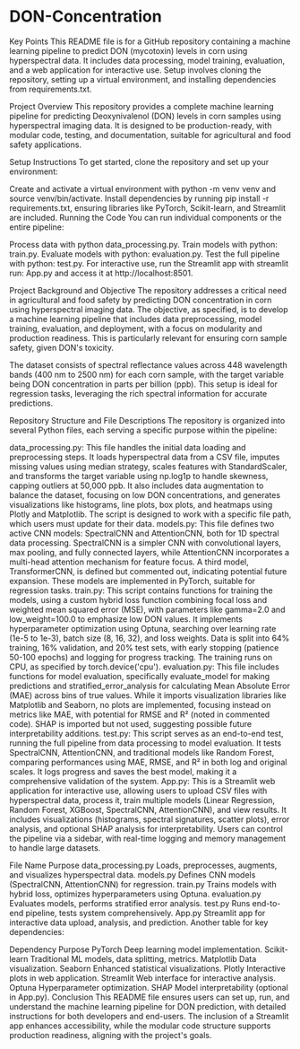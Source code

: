 # DON-Concentration

Key Points
This README file is for a GitHub repository containing a machine learning pipeline to predict DON (mycotoxin) levels in corn using hyperspectral data.
It includes data processing, model training, evaluation, and a web application for interactive use.
Setup involves cloning the repository, setting up a virtual environment, and installing dependencies from requirements.txt.

Project Overview
This repository provides a complete machine learning pipeline for predicting Deoxynivalenol (DON) levels in corn samples using hyperspectral imaging data. It is designed to be production-ready, with modular code, testing, and documentation, suitable for agricultural and food safety applications.

Setup Instructions
To get started, clone the repository and set up your environment:

Create and activate a virtual environment with python -m venv venv and source venv/bin/activate.
Install dependencies by running pip install -r requirements.txt, ensuring libraries like PyTorch, Scikit-learn, and Streamlit are included.
Running the Code
You can run individual components or the entire pipeline:

Process data with python data_processing.py.
Train models with python: train.py.
Evaluate models with python: evaluation.py.
Test the full pipeline with python: test.py.
For interactive use, run the Streamlit app with streamlit run: App.py and access it at http://localhost:8501.

Project Background and Objective
The repository addresses a critical need in agricultural and food safety by predicting DON concentration in corn using hyperspectral imaging data. The objective, as specified, is to develop a machine learning pipeline that includes data preprocessing, model training, evaluation, and deployment, with a focus on modularity and production readiness. This is particularly relevant for ensuring corn sample safety, given DON's toxicity.

The dataset consists of spectral reflectance values across 448 wavelength bands (400 nm to 2500 nm) for each corn sample, with the target variable being DON concentration in parts per billion (ppb). This setup is ideal for regression tasks, leveraging the rich spectral information for accurate predictions.

Repository Structure and File Descriptions
The repository is organized into several Python files, each serving a specific purpose within the pipeline:

data_processing.py: This file handles the initial data loading and preprocessing steps. It loads hyperspectral data from a CSV file, imputes missing values using median strategy, scales features with StandardScaler, and transforms the target variable using np.log1p to handle skewness, capping outliers at 50,000 ppb. It also includes data augmentation to balance the dataset, focusing on low DON concentrations, and generates visualizations like histograms, line plots, box plots, and heatmaps using Plotly and Matplotlib. The script is designed to work with a specific file path, which users must update for their data.
models.py: This file defines two active CNN models: SpectralCNN and AttentionCNN, both for 1D spectral data processing. SpectralCNN is a simpler CNN with convolutional layers, max pooling, and fully connected layers, while AttentionCNN incorporates a multi-head attention mechanism for feature focus. A third model, TransformerCNN, is defined but commented out, indicating potential future expansion. These models are implemented in PyTorch, suitable for regression tasks.
train.py: This script contains functions for training the models, using a custom hybrid loss function combining focal loss and weighted mean squared error (MSE), with parameters like gamma=2.0 and low_weight=100.0 to emphasize low DON values. It implements hyperparameter optimization using Optuna, searching over learning rate (1e-5 to 1e-3), batch size (8, 16, 32), and loss weights. Data is split into 64% training, 16% validation, and 20% test sets, with early stopping (patience 50-100 epochs) and logging for progress tracking. The training runs on CPU, as specified by torch.device('cpu').
evaluation.py: This file includes functions for model evaluation, specifically evaluate_model for making predictions and stratified_error_analysis for calculating Mean Absolute Error (MAE) across bins of true values. While it imports visualization libraries like Matplotlib and Seaborn, no plots are implemented, focusing instead on metrics like MAE, with potential for RMSE and R² (noted in commented code). SHAP is imported but not used, suggesting possible future interpretability additions.
test.py: This script serves as an end-to-end test, running the full pipeline from data processing to model evaluation. It tests SpectralCNN, AttentionCNN, and traditional models like Random Forest, comparing performances using MAE, RMSE, and R² in both log and original scales. It logs progress and saves the best model, making it a comprehensive validation of the system.
App.py: This is a Streamlit web application for interactive use, allowing users to upload CSV files with hyperspectral data, process it, train multiple models (Linear Regression, Random Forest, XGBoost, SpectralCNN, AttentionCNN), and view results. It includes visualizations (histograms, spectral signatures, scatter plots), error analysis, and optional SHAP analysis for interpretability. Users can control the pipeline via a sidebar, with real-time logging and memory management to handle large datasets.

File Name	Purpose
data_processing.py	Loads, preprocesses, augments, and visualizes hyperspectral data.
models.py	Defines CNN models (SpectralCNN, AttentionCNN) for regression.
train.py	Trains models with hybrid loss, optimizes hyperparameters using Optuna.
evaluation.py	Evaluates models, performs stratified error analysis.
test.py	Runs end-to-end pipeline, tests system comprehensively.
App.py	Streamlit app for interactive data upload, analysis, and prediction.
Another table for key dependencies:

Dependency	Purpose
PyTorch	Deep learning model implementation.
Scikit-learn	Traditional ML models, data splitting, metrics.
Matplotlib	Data visualization.
Seaborn	Enhanced statistical visualizations.
Plotly	Interactive plots in web application.
Streamlit	Web interface for interactive analysis.
Optuna	Hyperparameter optimization.
SHAP	Model interpretability (optional in App.py).
Conclusion
This README file ensures users can set up, run, and understand the machine learning pipeline for DON prediction, with detailed instructions for both developers and end-users. The inclusion of a Streamlit app enhances accessibility, while the modular code structure supports production readiness, aligning with the project's goals.
